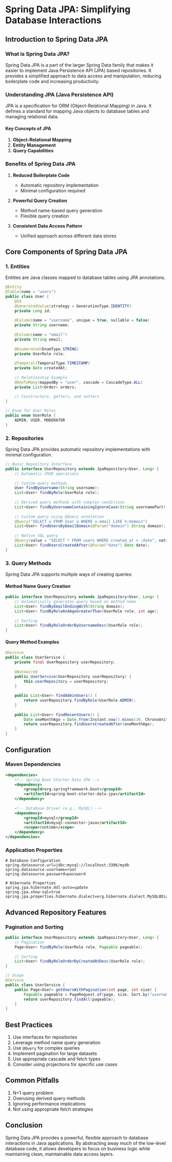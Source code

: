 # Spring Data JPA: Simplifying Database Interactions

## Introduction to Spring Data JPA

### What is Spring Data JPA?

Spring Data JPA is a part of the larger Spring Data family that makes it easier to implement Java Persistence API (JPA) based repositories. It provides a simplified approach to data access and manipulation, reducing boilerplate code and increasing productivity.

### Understanding JPA (Java Persistence API)

JPA is a specification for ORM (Object-Relational Mapping) in Java. It defines a standard for mapping Java objects to database tables and managing relational data.

#### Key Concepts of JPA

1. **Object-Relational Mapping**
2. **Entity Management**
3. **Query Capabilities**

### Benefits of Spring Data JPA

1. **Reduced Boilerplate Code**
   - Automatic repository implementation
   - Minimal configuration required

2. **Powerful Query Creation**
   - Method name-based query generation
   - Flexible query creation

3. **Consistent Data Access Pattern**
   - Unified approach across different data stores

## Core Components of Spring Data JPA

### 1. Entities

Entities are Java classes mapped to database tables using JPA annotations.

```java
@Entity
@Table(name = "users")
public class User {
    @Id
    @GeneratedValue(strategy = GenerationType.IDENTITY)
    private Long id;
    
    @Column(name = "username", unique = true, nullable = false)
    private String username;
    
    @Column(name = "email")
    private String email;
    
    @Enumerated(EnumType.STRING)
    private UserRole role;
    
    @Temporal(TemporalType.TIMESTAMP)
    private Date createdAt;
    
    // Relationship Example
    @OneToMany(mappedBy = "user", cascade = CascadeType.ALL)
    private List<Order> orders;
    
    // Constructors, getters, and setters
}

// Enum for User Roles
public enum UserRole {
    ADMIN, USER, MODERATOR
}
```

### 2. Repositories

Spring Data JPA provides automatic repository implementations with minimal configuration.

```java
// Basic Repository Interface
public interface UserRepository extends JpaRepository<User, Long> {
    // Automatic CRUD operations
    
    // Custom query methods
    User findByUsername(String username);
    List<User> findByRole(UserRole role);
    
    // Derived query methods with complex conditions
    List<User> findByUsernameContainingIgnoreCase(String usernamePart);
    
    // Custom query using @Query annotation
    @Query("SELECT u FROM User u WHERE u.email LIKE %:domain")
    List<User> findUsersByEmailDomain(@Param("domain") String domain);
    
    // Native SQL query
    @Query(value = "SELECT * FROM users WHERE created_at > :date", nativeQuery = true)
    List<User> findUsersCreatedAfter(@Param("date") Date date);
}
```

### 3. Query Methods

Spring Data JPA supports multiple ways of creating queries:

#### Method Name Query Creation
```java
public interface UserRepository extends JpaRepository<User, Long> {
    // Automatically generates query based on method name
    List<User> findByEmailEndingWith(String domain);
    List<User> findByRoleAndAgeGreaterThan(UserRole role, int age);
    
    // Sorting
    List<User> findByRoleOrderByUsernameDesc(UserRole role);
}
```

#### Query Method Examples
```java
@Service
public class UserService {
    private final UserRepository userRepository;
    
    @Autowired
    public UserService(UserRepository userRepository) {
        this.userRepository = userRepository;
    }
    
    public List<User> findAdminUsers() {
        return userRepository.findByRole(UserRole.ADMIN);
    }
    
    public List<User> findRecentUsers() {
        Date oneMonthAgo = Date.from(Instant.now().minus(30, ChronoUnit.DAYS));
        return userRepository.findUsersCreatedAfter(oneMonthAgo);
    }
}
```

## Configuration

### Maven Dependencies
```xml
<dependencies>
    <!-- Spring Boot Starter Data JPA -->
    <dependency>
        <groupId>org.springframework.boot</groupId>
        <artifactId>spring-boot-starter-data-jpa</artifactId>
    </dependency>
    
    <!-- Database Driver (e.g., MySQL) -->
    <dependency>
        <groupId>mysql</groupId>
        <artifactId>mysql-connector-java</artifactId>
        <scope>runtime</scope>
    </dependency>
</dependencies>
```

### Application Properties
```properties
# Database Configuration
spring.datasource.url=jdbc:mysql://localhost:3306/mydb
spring.datasource.username=root
spring.datasource.password=password

# Hibernate Properties
spring.jpa.hibernate.ddl-auto=update
spring.jpa.show-sql=true
spring.jpa.properties.hibernate.dialect=org.hibernate.dialect.MySQL8Dialect
```

## Advanced Repository Features

### Pagination and Sorting
```java
public interface UserRepository extends JpaRepository<User, Long> {
    // Pagination
    Page<User> findByRole(UserRole role, Pageable pageable);
    
    // Sorting
    List<User> findByRoleOrderByCreatedAtDesc(UserRole role);
}

// Usage
@Service
public class UserService {
    public Page<User> getUsersWithPagination(int page, int size) {
        Pageable pageable = PageRequest.of(page, size, Sort.by("username"));
        return userRepository.findAll(pageable);
    }
}
```

## Best Practices

1. Use interfaces for repositories
2. Leverage method name query generation
3. Use `@Query` for complex queries
4. Implement pagination for large datasets
5. Use appropriate cascade and fetch types
6. Consider using projections for specific use cases

## Common Pitfalls

1. N+1 query problem
2. Overusing derived query methods
3. Ignoring performance implications
4. Not using appropriate fetch strategies

## Conclusion

Spring Data JPA provides a powerful, flexible approach to database interactions in Java applications. By abstracting away much of the low-level database code, it allows developers to focus on business logic while maintaining clean, maintainable data access layers.